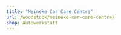 ```yaml
---
title: "Meineke Car Care Centre"
url: /woodstock/meineke-car-care-centre/
shop: Autowerkstatt
---
```

